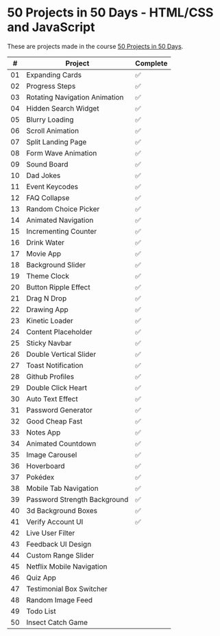 # 50 Projects in 50 Days - HTML/CSS and JavaScript

These are projects made in the course [50 Projects in 50 Days](https://50projects50days.com).

|  #  | Project                               | Complete            |
| :-: | ------------------------------------- | ------------------- |
| 01  | Expanding Cards                       | ✅                  |
| 02  | Progress Steps                        | ✅                  |
| 03  | Rotating Navigation Animation         | ✅                  |
| 04  | Hidden Search Widget                  | ✅                  |
| 05  | Blurry Loading                        | ✅                  |
| 06  | Scroll Animation                      | ✅                  |
| 07  | Split Landing Page                    | ✅                  |
| 08  | Form Wave Animation                   | ✅                  |
| 09  | Sound Board                           | ✅                  |
| 10  | Dad Jokes                             | ✅                  |
| 11  | Event Keycodes                        | ✅                  |
| 12  | FAQ Collapse                          | ✅                  |
| 13  | Random Choice Picker                  | ✅                  |
| 14  | Animated Navigation                   | ✅                  |
| 15  | Incrementing Counter                  | ✅                  |
| 16  | Drink Water                           | ✅                  |
| 17  | Movie App                             | ✅                  |
| 18  | Background Slider                     | ✅                  |
| 19  | Theme Clock                           | ✅                  |
| 20  | Button Ripple Effect                  | ✅                  |
| 21  | Drag N Drop                           | ✅                  |
| 22  | Drawing App                           | ✅                  |
| 23  | Kinetic Loader                        | ✅                  |
| 24  | Content Placeholder                   | ✅                  |
| 25  | Sticky Navbar                         | ✅                  |
| 26  | Double Vertical Slider                | ✅                  |
| 27  | Toast Notification                    | ✅                  |
| 28  | Github Profiles                       | ✅                  |
| 29  | Double Click Heart                    | ✅                  |
| 30  | Auto Text Effect                      | ✅                  |
| 31  | Password Generator                    | ✅                  |
| 32  | Good Cheap Fast                       | ✅                  |
| 33  | Notes App                             | ✅                  |
| 34  | Animated Countdown                    | ✅                  |
| 35  | Image Carousel                        | ✅                  |
| 36  | Hoverboard                            | ✅                  |
| 37  | Pokédex                               | ✅                  |
| 38  | Mobile Tab Navigation                 | ✅                  |
| 39  | Password Strength Background          | ✅                  |
| 40  | 3d Background Boxes                   | ✅                  |
| 41  | Verify Account UI                     | ✅                  |
| 42  | Live User Filter                      |                     |
| 43  | Feedback UI Design                    |                     |
| 44  | Custom Range Slider                   |                     |
| 45  | Netflix Mobile Navigation             |                     |
| 46  | Quiz App                              |                     |
| 47  | Testimonial Box Switcher              |                     |
| 48  | Random Image Feed                     |                     |
| 49  | Todo List                             |                     |
| 50  | Insect Catch Game                     |                     |